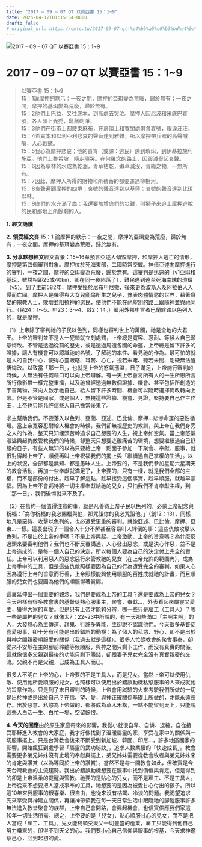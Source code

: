 ```yaml
---
title: "2017 – 09 – 07 QT 以賽亞書 15：1~9"
date: 2025-04-12T01:15:54+0800
draft: false
# original_url: https://cmtc.tw/2017-09-07-qt-%e4%bb%a5%e8%b3%bd%e4%ba%9e%e6%9b%b8-15%ef%bc%9a19
---
```


![2017 – 09 – 07 QT 以賽亞書 15：1~9](/images/qt.jpg   "2017 – 09 – 07 QT 以賽亞書 15：1~9")

# 2017 – 09 – 07 QT 以賽亞書 15：1~9

> 以賽亞書 15：1~9  
> 15：1論摩押的默示：一夜之間，摩押的亞珥變為荒廢，歸於無有；一夜之間，摩押的基珥變為荒廢，歸於無有。  
> 15：2他們上巴益，又往底本，到高處去哭泣。摩押人因尼波和米底巴哀號，各人頭上光禿，鬍鬚剃淨。  
> 15：3他們在街市上都腰束麻布，在房頂上和寬闊處俱各哀號，眼淚汪汪。  
> 15：4希實本和以利亞利悲哀的聲音達到雅雜，所以摩押帶兵器的高聲喊嚷，人心戰兢。  
> 15：5我心為摩押悲哀；他的貴冑（或譯：逃民）逃到瑣珥，到伊基拉施利施亞。他們上魯希坡，隨走隨哭。在何羅念的路上，因毀滅舉起哀聲。  
> 15：6因為寧林的水成為乾涸，青草枯乾，嫩草滅沒，青綠之物，一無所有。  
> 15：7因此，摩押人所得的財物和所積蓄的都要運過柳樹河。  
> 15：8哀聲遍聞摩押的四境；哀號的聲音達到以基蓮；哀號的聲音達到比珥以琳。  
> 15：9底們的水充滿了血；我還要加增底們的災難，叫獅子來追上摩押逃脫的民和那地上所餘剩的人。

**1.** **經文誦讀**

**2.** **領受經文**賽 15：1 論摩押的默示：一夜之間，摩押的亞珥變為荒廢，歸於無有；一夜之間，摩押的基珥變為荒廢，歸於無有。

**3. 分享默想經文**經文背景：15~16章預言亞述人傾毀摩押，和摩押人逃亡的情形，摩押是第四個審判對象。摩押位於死海東部，二國時常交戰。神借亞述向摩押進行的審判，一夜之間，摩押的亞珥變為荒廢，歸於無有。這審判是迅速的（v1亞珥和基珥，雖然相距25或40km，卻在同一夜陷落了），難民逃到遠至死海南端的瑣珥（v5）。到了主前582年，摩押受挫於尼布甲尼撒，後來更為波斯人及阿拉伯人入侵而亡國。摩押人是羅得與大女兒亂倫所生之兒子，豫表肉體情慾的世界，藉著貪婪的宗教人士，敗壞並阻撓神的選民，使他們不能在祂聖別的路上跟隨神並與祂同行。（民24：1～5、申23：3～4、啟2：14。）雇用外邦申言者巴蘭絆跌以色列人的，就是摩押。

（1）上帝除了審判祂的子民以色列，同樣也審判世上的萬國，祂是全地的大君王。上帝的審判並不是人一犯錯就立刻處罰，上帝總是寬容、忍耐、等候人自己願意悔改。不管是透過從前的歷史，或是透過周遭各國的命運，上帝總是留下許多的證據，讓人有機會可以認識祂的名號、了解祂的本性、看見祂的作為。最可怕的就是人的自我中心，使得心靈眼瞎、耳聾、心亡，視若未睹、聽若未聞、剛硬無法醒悟悔改。以致當「那一日」，也就是上帝的怒氣漲溢，日子滿足，上帝施行審判的時候，人無法有任何藉口可以向上帝辯解。有一天上帝會將所有人的一生所思所言所行像影帶一樣完整重播，以及祂曾經透過無數個證據、機會、甚至包括所創造的宇宙萬物，來向人啟示祂自己，給人留下許多時間、機會可以隨時選擇悔改轉向上帝。但是不管是國家，或是個人，無視這些證據、機會、見證，堅持要自己作主作王，上帝也只能允許這些人自己擔當後果了。

求主幫助我們，不要落入以色列、亞蘭、亞述、巴比倫、摩押…悲慘命運的惡性循環。當上帝寬容忍耐給人機會的時候，我們卻無視歷史的教訓，與上帝在我們身旁之人的作為，整天只知埋頭苦幹追求自己想要的人生，視上帝如空氣。當上帝怒氣漲溢興起仇敵管教我們的時候，卻整天只想要逃離痛苦的環境，想要繼續過自己舒服的日子。有些人無知的以為只要給上帝一點面子參加一下聚會、奉獻、服事，就很對得起上帝了，順便再叫上帝祝福我們的擺上與「繼續過自己掌權的生活」。以上的狀況，全部都是無知、都是愚昧人生。上帝要的，不是我們參加星期六星期天的教會活動，再加一些奉獻就滿足了，上帝要的，只有一樣，就是我們全部的主權，而不是部份的付出。趁早了解這點，趁早接受這個事實，趁早順服，就越早蒙福。因為上帝不會虧待將一切主權奉獻給祂的兒女，只怕我們不肯奉獻主權，到「那一日」，我們後悔就來不及了。

（2）在舊約一個值得注意的事，就是凡善待上帝子民以色列的，必蒙上帝紀念與祝福：「為你祝福的我必賜福與他，那咒詛你的我必咒詛他。」（創12：13），同樣地凡是惡待、攻擊以色列的，也必遭受更重的審判。就像亞述、巴比倫、摩押、亞東…一樣。這裏出現了一個令人十分不解甚至容易叫人絆倒的事：這些仇敵攻擊以色列，不是出於上帝的手嗎？不是上帝興起、上帝激動、上帝的旨意嗎？為什麼反過頭來要審判他們？我們也不斷反覆講過，人心發出惡念，或是決心作惡，並不是上帝造成的，是每一個人自己的決定，所以每個人要為自己的決定付上完全的責任。上帝可以利用惡人的惡念惡行來管教祂的兒女（在上帝允許的範圍內），成為上帝手中的工具，但是這些仇敵照樣要因為自己的行為遭受完全的審判。如果人心因為遵行上帝的旨意而行善，上帝照樣能夠使用順服的百姓成就祂的計畫，而且順服的兒女們也要因為他們的順服得著賞賜。

這裏延伸出一個重要的觀念，我們是要成為上帝的工具？還是要成為上帝的兒女？今天照樣有很多教會裏的基督徒熱心服事主，聚會、奉獻…，外表看起來屬靈又愛主，獲得大家的喜愛。但是只有上帝才能夠分辨，哪一些只是雇工（工具人）？哪一些是屬神的兒女？就像太7：22~23中所說的，有一天那些滿口「主啊主啊」的人，大發熱心為主傳道、趕鬼、行許多異能，主卻說不認識他們。今天很多基督徒喜愛服事，卻十分有可能是出於錯誤的動機：為了個人的私慾、野心，卻不是出於與神之間親密順服愛的關係（我過去就是這樣）。很多人忙碌教會的聚會事奉，卻從來不安靜在主的腳前聆聽等候順服，與神之間只剩下工作，而沒有真實的關係。這就像很多父親到最後的功能只剩下賺錢，卻跟妻子兒女完全沒有真實親密的交流。父親不再是父親，已成為工具人而已。

很多人不明白上帝的心，上帝要的不是工具人，而是兒女。當然上帝可以使用仇敵、使用祂所愛順服的兒女，也照樣可以使用出於錯誤動機私慾服事的人來成就祂的旨意作為。只是到了末日審判的時候，上帝會用試驗的火來考驗我們所做的一切是出於神或是出於自己？在信、望、愛，與神正確關係基礎上所做的，才能永遠長存。出於惡意、私慾為上帝做的，都將成為草木禾楷，一點不能留到天上，只能說這些人白活一生、白忙一場，空留餘恨。

**4. 今天的回應**由於原生家庭帶來的影響，我從小就很自卑、自憐、退縮。自從接受耶穌進入教會的大家庭，我才好像找到了溫暖屬靈的家，享受在家中的關係與一切服事擺上。只是台灣教會後來不斷受到新加坡、韓國、印尼…，許多地區國家的影響，開始瘋狂到處學習「屬靈的武功秘訣」，追求人數業績的「快速成長」。教會需要更多弟兄姊妹沒有止境的奉獻與擺上，弟兄姊妹需要從教會牧者與弟兄姊妹來的肯定與讚賞（以為等同於上帝的讚賞）。當然不是每一間教會如此，但確實是今天台灣教會的主流趨勢。我出於錯誤動機想要在服事中找到價值與肯定，但是得到的卻是上帝溫柔的提醒與管教。祂要的是貼心的兒女，而不是雇工、不是工具人。上帝從來不想要把人當成事奉的工具，祂想要的是因為被愛甘心付出的孩子。所以這10年來我服事的很喜樂、很自由，也從來沒有枯竭、冷淡的問題。我渴望追求先來享受與神建立關係，再讓神帶領我在每一天日常生活中跟隨祂的腳蹤服事許多無法進入教堂聚會的族群，上帝自己會開路，會興起機會，也信實供應我們家這10年一切生活所需。總之，上帝要的是「兒女」．貼心順服甘心的兒女，而不是把人當成「雇工、工具」。兒女能夠領受天父一切豐盛的產業，雇工只能得到他自己努力賺來的，卻得不到天父的心。我們要小心自己信仰與服事的根基，今天求神鑑察己心，回到起初的愛。